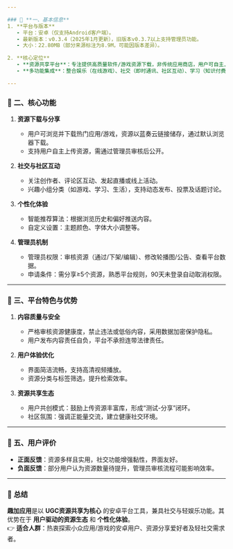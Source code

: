 ```yaml
---

### 📱 **一、基本信息**  
1. **平台与版本**  
   - 平台：安卓（仅支持Android客户端）。  
   - 最新版本：v0.3.4（2025年1月更新），旧版本v0.3.7以上支持管理员功能。  
   - 大小：22.80MB（部分来源标注为8.9M，可能因版本差异）。  

2. **核心定位**  
   - **资源共享平台**：专注提供高质量软件/游戏资源下载，非传统应用商店，用户可自主上传分享资源。  
   - **多功能集成**：整合娱乐（在线游戏）、社交（即时通讯、社区互动）、学习（知识付费课程）三大模块。  

---
```


### 🔧 **二、核心功能**  
1. **资源下载与分享**  
   - 用户可浏览并下载热门应用/游戏，资源以蓝奏云链接储存，通过默认浏览器下载。  
   - 支持用户自主上传资源，需通过管理员审核后公开。  

2. **社交与社区互动**  
   - 关注创作者、评论区互动、发起直播或线上活动。  
   - 兴趣小组分类（如游戏、学习、生活），支持动态发布、投票及话题讨论。  

3. **个性化体验**  
   - 智能推荐算法：根据浏览历史和偏好推送内容。  
   - 自定义设置：主题颜色、字体大小调整等。  

4. **管理员机制**  
   - 管理员权限：审核资源（通过/下架/编辑）、修改轮播图/公告、查看平台数据。  
   - 申请条件：需分享≥5个资源，熟悉平台规则，90天未登录自动取消权限。  

---

### 💎 **三、平台特色与优势**  
1. **内容质量与安全**  
   - 严格审核资源健康度，禁止违法或低俗内容，采用数据加密保护隐私。  
   - 用户发布内容责任自负，平台不承担连带法律责任。  

2. **用户体验优化**  
   - 界面简洁流畅，支持高清视频播放。  
   - 资源分类与标签筛选，提升检索效率。  

3. **资源共享生态**  
   - 用户共创模式：鼓励上传资源丰富库，形成“测试-分享”闭环。  
   - 社区氛围：强调正能量交流，建立健康社交环境。  

---

### 💎 **五、用户评价**  
- **正面反馈**：资源多样且实用，社交功能增强黏性，界面友好。  
- **负面反馈**：部分用户认为资源数量待提升，管理员审核流程可能影响效率。  

---

### 📌 **总结**  
**趣加应用**是以 **UGC资源共享为核心** 的安卓平台工具，兼具社交与轻娱乐功能。其优势在于 **用户驱动的资源生态** 和 **个性化体验**。  
👉 **适合人群**：热衷探索小众应用/游戏的安卓用户、资源分享爱好者及轻社交需求者。
